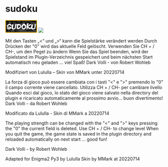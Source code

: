 # sudoku
 
<img src="https://github.com/Belfagor2005/sudoku/blob/main/usr/lib/enigma2/python/Plugins/Extensions/Sudoku/sudoku.png?raw=true"> 


<img src="https://i.ibb.co/vLq68C2/sudoku.jpg">
 
Mit den Tasten „<“ und „>“ kann die Spielstärke verändert werden
Durch Drücken der "0" wird das aktuelle Feld gelöscht.
Verwenden Sie CH + / CH-, um den Pegel zu ändern
Wenn Sie das Spiel beenden, wird der Spielstand im Plugin-Verzeichnis gespeichert
und beim nächsten Start automatisch neu geladen ...
viel Spaß!
Dark Volli - von Robert Wohleb

Modifiziert von Lululla – Skin von MMark unter 20220714




La forza di gioco può essere cambiata con i tasti "<" e ">"
premendo lo "0" il campo corrente viene cancellato.
Utilizza CH + / CH- per cambiare livello
Quando esci dal gioco, lo stato del gioco viene salvato nella directory del plugin
e ricaricato automaticamente al prossimo avvio... 
buon divertimento!
Dark Volli - da Robert Wohleb

Modificato da Lululla - Skin di MMark a 20220714



The playing strength can be changed with the "<" and ">" keys
pressing the "0" the current field is deleted.
Use CH + / CH- to change level
When you quit the game, the game state is saved in the plugin directory
and reloaded automatically on next start ...
good fun!

Dark Volli - by Robert Wohleb

Adapted for Enigma2 Py3 by Lululla Skin by MMark at 20220714
